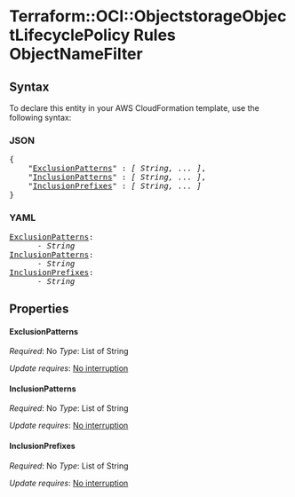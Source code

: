 # Terraform::OCI::ObjectstorageObjectLifecyclePolicy Rules ObjectNameFilter

## Syntax

To declare this entity in your AWS CloudFormation template, use the following syntax:

### JSON

<pre>
{
    "<a href="#exclusionpatterns" title="ExclusionPatterns">ExclusionPatterns</a>" : <i>[ String, ... ]</i>,
    "<a href="#inclusionpatterns" title="InclusionPatterns">InclusionPatterns</a>" : <i>[ String, ... ]</i>,
    "<a href="#inclusionprefixes" title="InclusionPrefixes">InclusionPrefixes</a>" : <i>[ String, ... ]</i>
}
</pre>

### YAML

<pre>
<a href="#exclusionpatterns" title="ExclusionPatterns">ExclusionPatterns</a>: <i>
      - String</i>
<a href="#inclusionpatterns" title="InclusionPatterns">InclusionPatterns</a>: <i>
      - String</i>
<a href="#inclusionprefixes" title="InclusionPrefixes">InclusionPrefixes</a>: <i>
      - String</i>
</pre>

## Properties

#### ExclusionPatterns

_Required_: No
_Type_: List of String

_Update requires_: [No interruption](https://docs.aws.amazon.com/AWSCloudFormation/latest/UserGuide/using-cfn-updating-stacks-update-behaviors.html#update-no-interrupt)

#### InclusionPatterns

_Required_: No
_Type_: List of String

_Update requires_: [No interruption](https://docs.aws.amazon.com/AWSCloudFormation/latest/UserGuide/using-cfn-updating-stacks-update-behaviors.html#update-no-interrupt)

#### InclusionPrefixes

_Required_: No
_Type_: List of String

_Update requires_: [No interruption](https://docs.aws.amazon.com/AWSCloudFormation/latest/UserGuide/using-cfn-updating-stacks-update-behaviors.html#update-no-interrupt)

